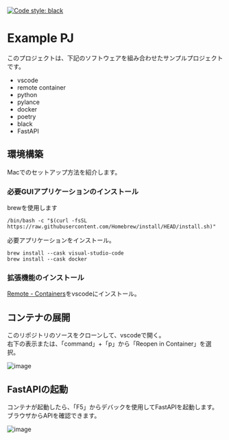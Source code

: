 [![Code style: black](https://img.shields.io/badge/code%20style-black-000000.svg)](https://github.com/psf/black)

# Example PJ

このプロジェクトは、下記のソフトウェアを組み合わせたサンプルプロジェクトです。

* vscode
* remote container
* python
* pylance
* docker
* poetry
* black
* FastAPI

## 環境構築

Macでのセットアップ方法を紹介します。

### 必要GUIアプリケーションのインストール

brewを使用します

```
/bin/bash -c "$(curl -fsSL https://raw.githubusercontent.com/Homebrew/install/HEAD/install.sh)"
```

必要アプリケーションをインストール。  

```
brew install --cask visual-studio-code
brew install --cask docker
```

### 拡張機能のインストール

[Remote - Containers](https://marketplace.visualstudio.com/items?itemName=ms-vscode-remote.remote-containers)をvscodeにインストール。

## コンテナの展開

このリポジトリのソースをクローンして、vscodeで開く。  
右下の表示または、「command」+「p」から「Reopen in Container」を選択。

![image](/docs/image/README.md%20—%20vscode-remote-con%202022-04-14%2015-04-46.png)

## FastAPIの起動

コンテナが起動したら、「F5」からデバックを使用してFastAPIを起動します。  
ブラウザからAPIを確認できます。

![image](/docs/image/Main.py%20%E2%80%94%20vscode-remote-con%20%5BDev%20Container%3A%20exa-pj%5D%202022-04-14%2015-11-12.png)
